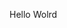 Hello Wolrd












































































































































































































































































































































































































































































































































































































































































































































































































































































































































































































































































































































































































































































































































































































































































































































































































































































































































































































































































































































































































































































































































































































































































































































































































































































































































































































































































































































































































































































































































































































































































































































































































































































































































































































































































































































































































































































































































































































































































































































































































































































































































































































































































































































































































































































































































































































































































































































































































































































































































































































































































